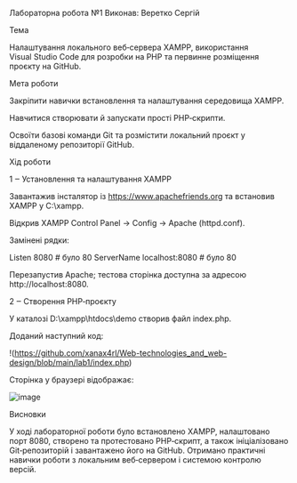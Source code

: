 Лабораторна робота №1
Виконав: Веретко Сергій

Тема

Налаштування локального веб‑сервера XAMPP, використання Visual Studio Code для розробки на PHP 
та первинне розміщення проєкту на GitHub.

Мета роботи

Закріпити навички встановлення та налаштування середовища XAMPP.

Навчитися створювати й запускати прості PHP‑скрипти.

Освоїти базові команди Git та розмістити локальний проєкт у віддаленому репозиторії GitHub.


Хід роботи

1 ‒ Установлення та налаштування XAMPP

Завантажив інсталятор із https://www.apachefriends.org та встановив XAMPP у C:\xampp.

Відкрив XAMPP Control Panel → Config → Apache (httpd.conf).

Замінені рядки:

Listen 8080               # було 80
ServerName localhost:8080 # було 80

Перезапустив Apache; тестова сторінка доступна за адресою http://localhost:8080.

2 ‒ Створення PHP‑проєкту

У каталозі D:\xampp\htdocs\demo створив файл index.php.

Доданий наступний код:

!(https://github.com/xanax4rl/Web-technologies_and_web-design/blob/main/lab1/index.php)


Сторінка у браузері відображає:

![image](https://github.com/user-attachments/assets/b3c68516-db48-4c20-a97c-1209ae9cbcfb)


Висновки

У ході лабораторної роботи було встановлено XAMPP, налаштовано порт 8080, створено та протестовано PHP‑скрипт,
а також ініціалізовано Git‑репозиторій і завантажено його на GitHub. 
Отримано практичні навички роботи з локальним веб‑сервером і системою контролю версій.
